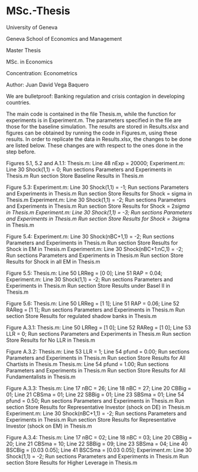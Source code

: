 # MSc.-Thesis
University of Geneva

Geneva School of Economics and Management

Master Thesis

MSc. in Economics

Concentration: Econometrics

Author: Juan David Vega Baquero


We are bulletproof: Banking regulation and crisis contagion in developing countries. 


The main code is contained in the file Thesis.m, while the function for experiments is in Experiment.m. The parameters specified in the file are those for the baseline simulation. 
The results are stored in Results.xlsx and figures can be obtained by running the code in Figures.m, using these results. 
In order to replicate the data in Results.xlsx, the changes to be done are listed below. These changes are with respect to the ones done in the step before. 

Figures 5.1, 5.2 and A.1.1: 
Thesis.m:
Line 48 		nExp = 20000;
Experiment.m:
Line 30 		Shock(1,1) = 0;
Run sections Parameters and Experiments in Thesis.m
Run section Store Baseline Results in Thesis.m

Figure 5.3:
Experiment.m:
Line 30 		Shock(1,1) = -1;
Run sections Parameters and Experiments in Thesis.m
Run section Store Results for Shock = sigma in Thesis.m
Experiment.m:
Line 30 		Shock(1,1) = -2;
Run sections Parameters and Experiments in Thesis.m
Run section Store Results for Shock = 2*sigma in Thesis.m
Experiment.m:
Line 30 		Shock(1,1) = -3;
Run sections Parameters and Experiments in Thesis.m
Run section Store Results for Shock = 3*sigma in Thesis.m

Figure 5.4:
Experiment.m:
Line 30 		Shock(nBC+1,1) = -2;
Run sections Parameters and Experiments in Thesis.m
Run section Store Results for Shock in EM in Thesis.m
Experiment.m:
Line 30 		Shock(nBC+1:nC,1) = -2;
Run sections Parameters and Experiments in Thesis.m
Run section Store Results for Shock in all EM in Thesis.m

Figure 5.5:
Thesis.m:
Line 50			LRReg = [0 0];
Line 51 		RAP = 0.04;
Experiment.m:
Line 30 		Shock(1,1) = -2;
Run sections Parameters and Experiments in Thesis.m
Run section Store Results under Basel II in Thesis.m

Figure 5.6:
Thesis.m:
Line 50			LRReg = [1 1];
Line 51 		RAP = 0.06;
Line 52			RAReg = [1 1];
Run sections Parameters and Experiments in Thesis.m
Run section Store Results for regulated shadow banks in Thesis.m

Figure A.3.1:
Thesis.m:
Line 50			LRReg = [1 0];
Line 52			RAReg = [1 0];
Line 53 		LLR = 0;
Run sections Parameters and Experiments in Thesis.m
Run section Store Results for No LLR in Thesis.m

Figure A.3.2:
Thesis.m:
Line 53 		LLR = 1;
Line 54 		pfund = 0.00;
Run sections Parameters and Experiments in Thesis.m
Run section Store Results for All Chartists in Thesis.m
Thesis.m:
Line 54 		pfund = 1.00;
Run sections Parameters and Experiments in Thesis.m
Run section Store Results for All Fundamentalists in Thesis.m

Figure A.3.3:
Thesis.m:
Line 17 		nBC = 26;
Line 18 		nBC = 27;
Line 20			CBBig = 01;
Line 21			CBSma = 01;
Line 22			SBBig = 01;
Line 23 		SBSma = 01;
Line 54 		pfund = 0.50;
Run sections Parameters and Experiments in Thesis.m
Run section Store Results for Representative Investor (shock on DE) in Thesis.m
Experiment.m:
Line 30 		Shock(nBC+1,1) = -2;
Run sections Parameters and Experiments in Thesis.m
Run section Store Results for Representative Investor (shock on EM) in Thesis.m

Figure A.3.4:
Thesis.m:
Line 17 		nBC = 02;
Line 18 		nBC = 03;
Line 20			CBBig = 20;
Line 21			CBSma = 10;
Line 22			SBBig = 09;
Line 23 		SBSma = 04;
Line 40 		BSCBig = [0.03 0.05];
Line 41			BSCSma = [0.03 0.05];
Experiment.m:
Line 30 		Shock(1,1) = -2;
Run sections Parameters and Experiments in Thesis.m
Run section Store Results for Higher Leverage in Thesis.m
